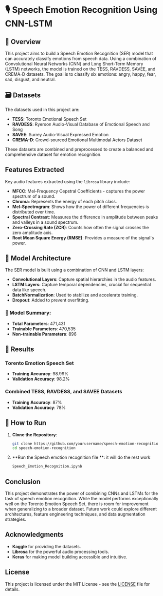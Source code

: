# 🎙️ Speech Emotion Recognition Using CNN-LSTM

## 👀 Overview 

This project aims to build a Speech Emotion Recognition (SER) model that can accurately classify emotions from speech data. Using a combination of Convolutional Neural Networks (CNN) and Long Short-Term Memory (LSTM) networks, the model is trained on the TESS, RAVDESS, SAVEE, and CREMA-D datasets. The goal is to classify six emotions: angry, happy, fear, sad, disgust, and neutral.

## 🗃️ Datasets

The datasets used in this project are:

- **TESS**: Toronto Emotional Speech Set
- **RAVDESS**: Ryerson Audio-Visual Database of Emotional Speech and Song
- **SAVEE**: Surrey Audio-Visual Expressed Emotion
- **CREMA-D**: Crowd-sourced Emotional Multimodal Actors Dataset

These datasets are combined and preprocessed to create a balanced and comprehensive dataset for emotion recognition.

## Features Extracted

Key audio features extracted using the `librosa` library include:

- **MFCC**: Mel-Frequency Cepstral Coefficients - captures the power spectrum of a sound.
- **Chroma**: Represents the energy of each pitch class.
- **Mel-Spectrogram**: Shows how the power of different frequencies is distributed over time.
- **Spectral Contrast**: Measures the difference in amplitude between peaks and valleys in a sound spectrum.
- **Zero-Crossing Rate (ZCR)**: Counts how often the signal crosses the zero amplitude axis.
- **Root Mean Square Energy (RMSE)**: Provides a measure of the signal's power.

## 🤖 Model Architecture

The SER model is built using a combination of CNN and LSTM layers:

- **Convolutional Layers**: Capture spatial hierarchies in the audio features.
- **LSTM Layers**: Capture temporal dependencies, crucial for sequential data like speech.
- **BatchNormalization**: Used to stabilize and accelerate training.
- **Dropout**: Added to prevent overfitting.

### 🙈 Model Summary:

- **Total Parameters**: 471,431
- **Trainable Parameters**: 470,535
- **Non-trainable Parameters**: 896

## 🏁 Results

### Torento Emotion Speech Set

- **Training Accuracy**: 98.99%
- **Validation Accuracy**: 98.2%

### Combined TESS, RAVDESS, and SAVEE Datasets

- **Training Accuracy**: 87%
- **Validation Accuracy**: 78%

## 🤔 How to Run

1. **Clone the Repository**:
    ```bash
    git clone https://github.com/yourusername/speech-emotion-recognition.git
    cd speech-emotion-recognition
    ```

2. **Run the Speech emotion recognition file **: it will do the rest work
    ```bash
    Speech_Emotion_Recognition.ipynb
    ```

## Conclusion

This project demonstrates the power of combining CNNs and LSTMs for the task of speech emotion recognition. While the model performs exceptionally well on the Torento Emotion Speech Set, there is room for improvement when generalizing to a broader dataset. Future work could explore different architectures, feature engineering techniques, and data augmentation strategies.

## Acknowledgments

- **Kaggle** for providing the datasets.
- **Librosa** for the powerful audio processing tools.
- **Keras** for making model building accessible and intuitive.

## License

This project is licensed under the MIT License - see the [LICENSE](LICENSE) file for details.
